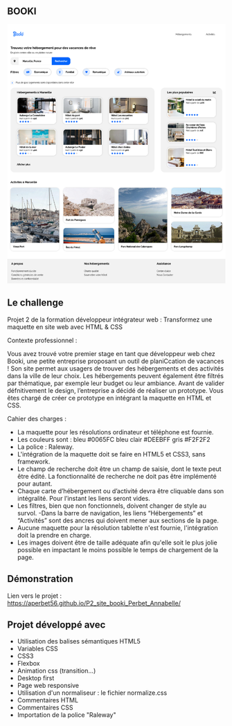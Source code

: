 ## BOOKI

![Design preview for the project](./images/preview.png)

## Le challenge

Projet 2 de la formation développeur intégrateur web : Transformez une maquette en site web avec HTML & CSS

Contexte professionnel :

Vous avez trouvé votre premier stage en tant que développeur web chez Booki, une petite entreprise proposant un outil de planiCcation de vacances ! Son site permet aux usagers de trouver des hébergements et des activités dans la ville de leur choix. Les hébergements peuvent également être filtrés par thématique, par exemple leur budget ou leur ambiance. Avant de valider défnitivement le design, l’entreprise a décidé de réaliser un prototype. Vous êtes chargé de créer ce prototype en intégrant la maquette en HTML et CSS.

Cahier des charges :

- La maquette pour les résolutions ordinateur et téléphone est fournie.
- Les couleurs sont : bleu #0065FC bleu clair #DEEBFF gris #F2F2F2
- La police : Raleway.
- L'intégration de la maquette doit se faire en HTML5 et CSS3, sans framework.
- Le champ de recherche doit être un champ de saisie, dont le texte peut être édité. La fonctionnalité de recherche ne doit pas être implémenté pour autant.
- Chaque carte d’hébergement ou d’activité devra être cliquable dans son intégralité. Pour l’instant les liens seront vides.
- Les filtres, bien que non fonctionnels, doivent changer de style au survol.
  -Dans la barre de navigation, les liens “Hébergements” et “Activités” sont des ancres qui doivent mener aux sections de la page.
- Aucune maquette pour la résolution tablette n'est fournie, l'intégration doit la prendre en charge.
- Les images doivent être de taille adéquate afin qu'elle soit le plus jolie possible en impactant le moins possible le temps de chargement de la page.

## Démonstration

Lien vers le projet : https://aperbet56.github.io/P2_site_booki_Perbet_Annabelle/

## Projet développé avec

- Utilisation des balises sémantiques HTML5
- Variables CSS
- CSS3
- Flexbox
- Animation css (transition...)
- Desktop first
- Page web responsive
- Utilisation d'un normaliseur : le fichier normalize.css
- Commentaires HTML
- Commentaires CSS
- Importation de la police "Raleway"
